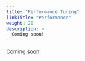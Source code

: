 ```yaml
---
title: "Performance Tuning"
linkTitle: "Performance"
weight: 20
description: >
  Coming soon!
---
```


Coming soon!